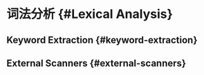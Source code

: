 # 词法分析 {#Lexical Analysis}

## Keyword Extraction {#keyword-extraction}

## External Scanners {#external-scanners}
